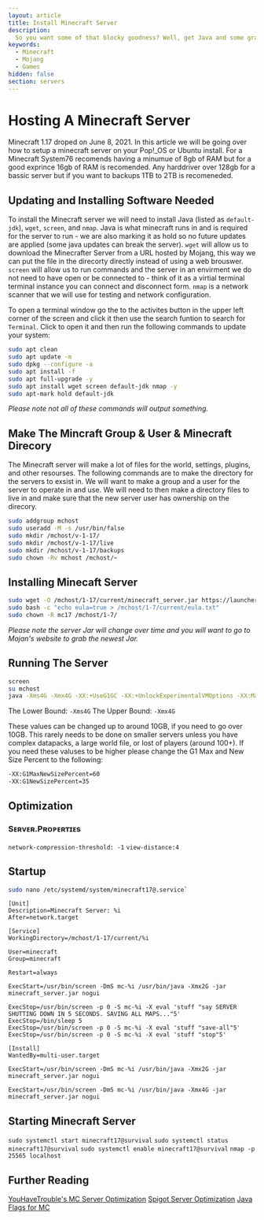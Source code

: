 ```yaml
---
layout: article
title: Install Minecraft Server
description: 
  So you want some of that blocky goodness? Well, get Java and some graphics cards and let's go!
keywords:
  - Minecraft
  - Mojang
  - Games
hidden: false
section: servers
---
```


# Hosting A Minecraft Server

Minecraft 1.17 droped on June 8, 2021. In this article we will be going over how to setup a minecraft server on your Pop!_OS or Ubuntu install. For a Minecraft System76 recomends having a minumue of 8gb of RAM but for a good exprince 16gb of RAM is recomended.  Any harddriver over 128gb for a bassic server but if you want to backups 1TB to 2TB is recomeneded.

## Updating and Installing Software Needed

To install the Minecraft server we will need to install Java (listed as `default-jdk`), `wget`, `screen`, and `nmap`.  Java is what minecraft runs in and is required for the server to run - we are also marking it as hold so no future updates are applied (some java updates can break the server). `wget` will allow us to download the Minecrafter Server from a URL hosted by Mojang, this way we can put the file in the direcorty directly instead of using a web brouswer.  `screen` will allow us to run commands and the server in an envirment we do not need to have open or be connected to - think of it as a virtial terminal terminal instance you can connect and disconnect form.  `nmap` is a network scanner that we will use for testing and network configuration.

To open a terminal window go the to the activites button in the upper left corner of the screen and click it then use the search funtion to search for `Terminal`.  Click to open it and then run the following commands to update your system:

```bash
sudo apt clean  
sudo apt update -m  
sudo dpkg --configure -a  
sudo apt install -f  
sudo apt full-upgrade -y
sudo apt install wget screen default-jdk nmap -y
sudo apt-mark hold default-jdk
```

*Please note not all of these commands will output something.*

## Make The Mincraft Group & User & Minecraft Direcory
The Minecraft server will make a lot of files for the world, settings, plugins, and other resourses.  The following commands are to make the directory for the servers to exsist in.  We will want to make a group and a user for the server to operate in and use.  We will need to then make a directory files to live in and make sure that the new server user has ownership on the direcory.

```bash
sudo addgroup mchost
sudo useradd -M -s /usr/bin/false
sudo mkdir /mchost/v-1-17/
sudo mkdir /mchost/v-1-17/live
sudo mkdir /mchost/v-1-17/backups
sudo chown -Rv mchost /mchost/~
```
## Installing Minecaft Server

```bash
sudo wget -O /mchost/1-17/current/minecraft_server.jar https://launcher.mojang.com/v1/objects/0a269b5f2c5b93b1712d0f5dc43b6182b9ab254e/server.jar
sudo bash -c "echo eula=true > /mchost/1-7/current/eula.txt"
sudo chown -R mc17 /mchost/1-7/
```
*Please note the server Jar will change over time and you will want to go to Mojan's website to grab the newest Jar.*

## Running The Server

```bash
screen
su mchost
java -Xms4G -Xmx4G -XX:+UseG1GC -XX:+UnlockExperimentalVMOptions -XX:MaxGCPauseMillis=100 -XX:+DisableExplicitGC -XX:TargetSurvivorRatio=90 -XX:G1NewSizePercent=50 -XX:G1MaxNewSizePercent=80 -XX:G1MixedGCLiveThresholdPercent=50 -XX:+AlwaysPreTouch -jar server.jar
```

The Lower Bound: `-Xms4G`
The Upper Bound: `-Xmx4G`

These values can be changed up to around 10GB, if you need to go over 10GB.  This rarely needs to be done on smaller servers unless you have complex datapacks, a large world file, or lost of players (around 100+).  If you need these valuses to be higher please change the G1 Max and New Size Percent to the following:

```bash
-XX:G1MaxNewSizePercent=60
-XX:G1NewSizePercent=35
```

## Optimization

### Sᴇʀᴠᴇʀ.Pʀᴏᴘᴇʀᴛɪᴇs
`network-compression-threshold: -1`
`view-distance:4`


## Startup

```bash
sudo nano /etc/systemd/system/minecraft17@.service`
```

```
[Unit]
Description=Minecraft Server: %i
After=network.target

[Service]
WorkingDirectory=/mchost/1-17/current/%i

User=minecraft
Group=minecraft

Restart=always

ExecStart=/usr/bin/screen -DmS mc-%i /usr/bin/java -Xmx2G -jar minecraft_server.jar nogui

ExecStop=/usr/bin/screen -p 0 -S mc-%i -X eval 'stuff "say SERVER SHUTTING DOWN IN 5 SECONDS. SAVING ALL MAPS..."5'
ExecStop=/bin/sleep 5
ExecStop=/usr/bin/screen -p 0 -S mc-%i -X eval 'stuff "save-all"5'
ExecStop=/usr/bin/screen -p 0 -S mc-%i -X eval 'stuff "stop"5'

[Install]
WantedBy=multi-user.target
```

`ExecStart=/usr/bin/screen -DmS mc-%i /usr/bin/java -Xmx2G -jar minecraft_server.jar nogui`

`ExecStart=/usr/bin/screen -DmS mc-%i /usr/bin/java -Xmx4G -jar minecraft_server.jar nogui`

## Starting Minecraft Server

`sudo systemctl start minecraft17@survival`
`sudo systemctl status minecraft17@survival`
`sudo systemctl enable minecraft17@survival`
`nmap -p 25565 localhost`

## Further Reading

[YouHaveTrouble's MC Server Optimization](https://github.com/YouHaveTrouble/minecraft-optimization)
[Spigot Server Optimization](https://www.spigotmc.org/threads/guide-server-optimization%E2%9A%A1.283181/?__cf_chl_jschl_tk__=d882805489003f065a99dcd85ed601f21024776c-1623945314-0-ARichCRBAkP6pRCWxZFLlip3a3XQcAWMwbNl-M54GKsEqTiWKuCVGh4gfM3oXTte1vcwIU-I0QhKQla-fRe4E6urB4JweVMEr21RnCaLKw5ffq2tvcntsEQVUiUAnak2yDdxTAEREts1VWfjY43-mTtoSZ5dmKAlxvcUpoPJ7EbR8S0VMX8fWhodhHwe1tWtGgpjAo_4EzfAf3REBgMjbgUGAl7ss3ihyJgsgUM9OP-KlH7DdAi2JLiH2ll7cupUr0HM6gNFmBmzcuPkrif6SWKKs-oU6XZh-_oTbU6wqKl0qA_IcgG2cR1VZwB5lb3RBI3o26mm5vNBEttywNiSTCeUurFPtB6gEIuz8rJHA7LitAcgD9yWXCrPFAsX7414lCESGJG2KSuRce7CxEHfkTRzmzMdxXFYoLjfRdgo1DsLIOBaw4FQukYBlVOa2FFYDqhpR1-5RDfuHtzZlkRtACo)
[Java Flags for MC](https://forums.spongepowered.org/t/optimized-startup-flags-for-consistent-garbage-collection/13239)